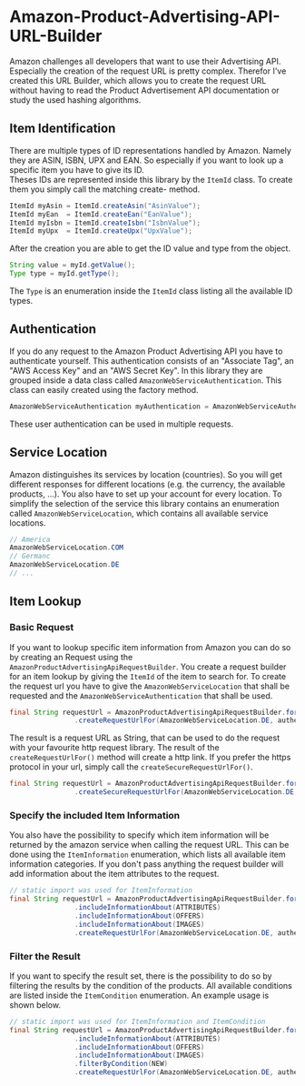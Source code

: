 # Amazon-Product-Advertising-API-URL-Builder
Amazon challenges all developers that want to use their Advertising API. Especially the creation of the request URL is 
pretty complex. Therefor I've created this URL Builder, which allows you to create the request URL without having to read 
the Product Advertisement API documentation or study the used hashing algorithms.

## Item Identification
There are multiple types of ID representations handled by Amazon. Namely they are ASIN, ISBN, UPX and EAN. So especially 
if you want to look up a specific item you have to give its ID.  
Theses IDs are represented inside this library by the `ItemId` class. To create them you simply call the matching create-
method.
```java
ItemId myAsin = ItemId.createAsin("AsinValue");
ItemId myEan  = ItemId.createEan("EanValue");
ItemId myIsbn = ItemId.createIsbn("IsbnValue");
ItemId myUpx  = ItemId.createUpx("UpxValue");
```
After the creation you are able to get the ID value and type from the object.
```java
String value = myId.getValue();
Type type = myId.getType();
```
The `Type` is an enumeration inside the `ItemId` class listing all the available ID types.

## Authentication
If you do any request to the Amazon Product Advertising API you have to authenticate yourself. This authentication 
consists of an "Associate Tag", an "AWS Access Key" and an "AWS Secret Key". In this library they are grouped inside
a data class called `AmazonWebServiceAuthentication`. This class can easily created using the factory method.
```java
AmazonWebServiceAuthentication myAuthentication = AmazonWebServiceAuthentication create("myAssociateTag", "myAwsAccessKey", "myAwsSecretKey");
```
These user authentication can be used in multiple requests.

## Service Location
Amazon distinguishes its services by location (countries). So you will get different responses for different locations 
(e.g. the currency, the available products, ...). You also have to set up your account for every location.
To simplify the selection of the service this library contains an enumeration called `AmazonWebServiceLocation`, which
contains all available service locations.
```java
// America
AmazonWebServiceLocation.COM
// Germanc
AmazonWebServiceLocation.DE
// ...
```

## Item Lookup
### Basic Request
If you want to lookup specific item information from Amazon you can do so by creating an Request using the 
`AmazonProductAdvertisingApiRequestBuilder`. You create a request builder for an item lookup by giving the `ItemId`
of the item to search for. To create the request url you have to give the `AmazonWebServiceLocation` that shall
be requested and the `AmazonWebServiceAuthentication` that shall be used.
```java
final String requestUrl = AmazonProductAdvertisingApiRequestBuilder.forItemLookup(ITEM_ID)
                .createRequestUrlFor(AmazonWebServiceLocation.DE, authentication);
```
The result is a request URL as String, that can be used to do the request with your favourite http request library. The
result of the `createRequestUrlFor()` method will create a http link. If you prefer the https protocol in your url, simply
call the `createSecureRequestUrlFor()`.
```java
final String requestUrl = AmazonProductAdvertisingApiRequestBuilder.forItemLookup(ITEM_ID)
                .createSecureRequestUrlFor(AmazonWebServiceLocation.DE, authentication);
```

### Specify the included Item Information
You also have the possibility to specify which item information will be returned by the amazon service when calling
the request URL. This can be done using the `ItemInformation` enumeration, which lists all available item information
categories. If you don't pass anything the request builder will add information about the item attributes to the request.
```java
// static import was used for ItemInformation
final String requestUrl = AmazonProductAdvertisingApiRequestBuilder.forItemLookup(ITEM_ID)
                .includeInformationAbout(ATTRIBUTES)
                .includeInformationAbout(OFFERS)
                .includeInformationAbout(IMAGES)
                .createRequestUrlFor(AmazonWebServiceLocation.DE, authentication);
```

### Filter the Result
If you want to specify the result set, there is the possibility to do so by filtering the results by the condition of
the products. All available conditions are listed inside the `ItemCondition` enumeration. An example usage is shown below.
```java
// static import was used for ItemInformation and ItemCondition
final String requestUrl = AmazonProductAdvertisingApiRequestBuilder.forItemLookup(ITEM_ID)
                .includeInformationAbout(ATTRIBUTES)
                .includeInformationAbout(OFFERS)
                .includeInformationAbout(IMAGES)
                .filterByCondition(NEW)
                .createRequestUrlFor(AmazonWebServiceLocation.DE, authentication);
```